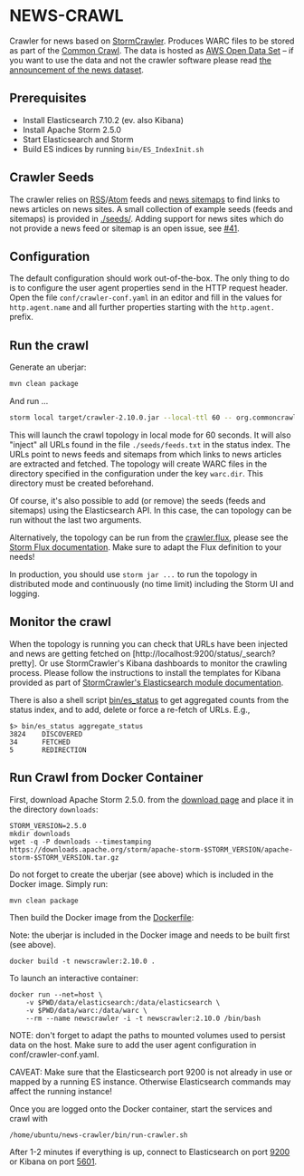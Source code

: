 # NEWS-CRAWL

Crawler for news based on [StormCrawler](https://stormcrawler.net/). Produces WARC files to be stored as part of the [Common Crawl](https://commoncrawl.org/). The data is hosted as [AWS Open Data Set](https://registry.opendata.aws/) – if you want to use the data and not the crawler software please read [the announcement of the news dataset](https://commoncrawl.org/2016/10/news-dataset-available/).


Prerequisites
-------------

* Install Elasticsearch 7.10.2 (ev. also Kibana)
* Install Apache Storm 2.5.0
* Start Elasticsearch and Storm
* Build ES indices by running `bin/ES_IndexInit.sh`

Crawler Seeds
-------------

The crawler relies on [RSS](https://en.wikipedia.org/wiki/RSS)/[Atom](https://en.wikipedia.org/wiki/Atom_(Web_standard)) feeds and [news sitemaps](https://en.wikipedia.org/wiki/Sitemaps#Google_News_Sitemaps) to find links to news articles on news sites. A small collection of example seeds (feeds and sitemaps) is provided in [./seeds/](./seeds/). Adding support for news sites which do not provide a news feed or sitemap is an open issue, see [#41](//github.com/commoncrawl/news-crawl/issues/41).


Configuration
-------------

The default configuration should work out-of-the-box. The only thing to do is to configure the user agent properties send in the HTTP request header. Open the file `conf/crawler-conf.yaml` in an editor and fill in the values for `http.agent.name` and all further properties starting with the `http.agent.` prefix.


Run the crawl
-------------

Generate an uberjar:
``` sh
mvn clean package
```

And run ...
``` sh
storm local target/crawler-2.10.0.jar --local-ttl 60 -- org.commoncrawl.stormcrawler.news.CrawlTopology -conf $PWD/conf/es-conf.yaml -conf $PWD/conf/crawler-conf.yaml $PWD/seeds/ feeds.txt
```

This will launch the crawl topology in local mode for 60 seconds. It will also "inject" all URLs found in the file `./seeds/feeds.txt` in the status index. The URLs point to news feeds and sitemaps from which links to news articles are extracted and fetched. The topology will create WARC files in the directory specified in the configuration under the key `warc.dir`. This directory must be created beforehand.

Of course, it's also possible to add (or remove) the seeds (feeds and sitemaps) using the Elasticsearch API. In this case, the can topology can be run without the last two arguments.

Alternatively, the topology can be run from the [crawler.flux](./conf/crawler.flux), please see the [Storm Flux documentation](https://storm.apache.org/releases/2.5.0/flux.html). Make sure to adapt the Flux definition to your needs!

In production, you should use `storm jar ...` to run the topology in distributed mode and continuously (no time limit) including the Storm UI and logging.

Monitor the crawl
-----------------

When the topology is running you can check that URLs have been injected and news are getting fetched on [http://localhost:9200/status/_search?pretty]. Or use StormCrawler's Kibana dashboards to monitor the crawling process. Please follow the instructions to install the templates for Kibana provided as part of [StormCrawler's Elasticsearch module documentation](//github.com/DigitalPebble/storm-crawler/tree/master/external/elasticsearch).

There is also a shell script [bin/es_status](./bin/es_status) to get aggregated counts from the status index, and to add, delete or force a re-fetch of URLs. E.g., 

```
$> bin/es_status aggregate_status
3824    DISCOVERED
34      FETCHED
5       REDIRECTION
```


Run Crawl from Docker Container
-------------------------------

First, download Apache Storm 2.5.0. from the [download page](https://storm.apache.org/downloads.html) and place it in the directory `downloads`:
```
STORM_VERSION=2.5.0
mkdir downloads
wget -q -P downloads --timestamping https://downloads.apache.org/storm/apache-storm-$STORM_VERSION/apache-storm-$STORM_VERSION.tar.gz
```

Do not forget to create the uberjar (see above) which is included in the Docker image. Simply run:

```
mvn clean package
```

Then build the Docker image from the [Dockerfile](./Dockerfile):

Note: the uberjar is included in the Docker image and needs to be built first (see above).

```
docker build -t newscrawler:2.10.0 .
```

To launch an interactive container:

```
docker run --net=host \
    -v $PWD/data/elasticsearch:/data/elasticsearch \
    -v $PWD/data/warc:/data/warc \
    --rm --name newscrawler -i -t newscrawler:2.10.0 /bin/bash
```

NOTE: don't forget to adapt the paths to mounted volumes used to persist data on the host. Make sure to add the user agent configuration in conf/crawler-conf.yaml.

CAVEAT: Make sure that the Elasticsearch port 9200 is not already in use or mapped by a running ES instance. Otherwise Elasticsearch commands may affect the running instance!

Once you are logged onto the Docker container, start the services and crawl with 

```
/home/ubuntu/news-crawler/bin/run-crawler.sh
```

After 1-2 minutes if everything is up, connect to Elasticsearch on port [9200](http://127.0.0.1:9200/) or Kibana on port [5601](http://127.0.0.1:5601/).
